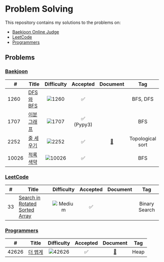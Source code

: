 # Problem Solving
This repository contains my solutions to the problems on:
- [Baekjoon Online Judge](https://www.acmicpc.net/)
- [LeetCode](https://leetcode.com/)
- [Programmers](https://programmers.co.kr/)
## Problems
### [Baekjoon](https://github.com/ymnseol/problem-solving/tree/main/baekjoon)
| # | Title | Difficulty | Accepted | Document | Tag |
|---|-------|:----------:|:--------:|:--------:|:---:|
| 1260 | [DFS와 BFS](https://github.com/ymnseol/problem-solving/tree/main/baekjoon/1260-DFS와-BFS) | ![1260](https://img.shields.io/badge/Silver%20II-silver?style=flat) | ✅ | | BFS, DFS |
| 1707 | [이분 그래프](https://github.com/ymnseol/problem-solving/tree/main/baekjoon/1707-이분-그래프) | ![1707](https://img.shields.io/badge/Gold%20IV-gold?style=flat) | ✅ (Pypy3) | | BFS |
| 2252 | [줄 세우기](https://github.com/ymnseol/problem-solving/tree/main/baekjoon/2252-줄-세우기) | ![2252](https://img.shields.io/badge/Gold%20III-gold?style=flat) | ✅ | [📄](https://github.com/ymnseol/problem-solving/tree/main/baekjoon/2252-줄-세우기/README.md) | Topological sort |
| 10026 | [적록색약](https://github.com/ymnseol/problem-solving/tree/main/baekjoon/10026-적록색약) | ![10026](https://img.shields.io/badge/Gold%20V-gold?style=flat) | ✅ |  | BFS |
### [LeetCode](https://github.com/ymnseol/problem-solving/tree/main/leetcode)
| # | Title | Difficulty | Accepted | Document | Tag |
|---|-------|:----------:|:--------:|:--------:|:---:|
| 33 | [Search in Rotated Sorted Array](https://github.com/ymnseol/problem-solving/tree/main/leetcode/33-search-in-rotated-sorted-array) | ![Medium](https://img.shields.io/badge/Medium-gold?style=flat) | ✅ | | Binary Search |
### [Programmers](https://github.com/ymnseol/problem-solving/tree/main/programmers)
| # | Title | Difficulty | Accepted | Document | Tag |
|---|-------|:----------:|:--------:|:--------:|:---:|
| 42626 | [더 맵게](https://github.com/ymnseol/problem-solving/tree/main/programmers/42626-더-맵게) | ![42626](https://img.shields.io/badge/Level%202-gold?style=flat) | ✅ | [📄](https://github.com/ymnseol/problem-solving/tree/main/programmers/42626-더-맵게/README.md)| Heap |